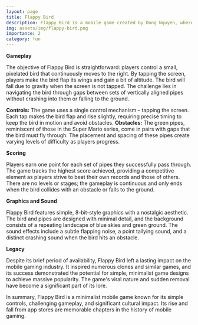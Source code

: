 ```yaml
---
layout: page
title: Flappy Bird
description: Flappy Bird is a mobile game created by Dong Nguyen, where players control a bird by tapping the screen to keep it flying while avoiding obstacles like green pipes. The objective is to navigate the bird through as many gaps as possible without hitting the pipes or falling.
img: assets/img/flappy-bird.png
importance: 2
category: fun
---
```


**Gameplay**

The objective of Flappy Bird is straightforward: players control a small, pixelated bird that continuously moves to the right. By tapping the screen, players make the bird flap its wings and gain a bit of altitude. The bird will fall due to gravity when the screen is not tapped. The challenge lies in navigating the bird through gaps between sets of vertically aligned pipes without crashing into them or falling to the ground.

**Controls:** The game uses a single control mechanism – tapping the screen. Each tap makes the bird flap and rise slightly, requiring precise timing to keep the bird in motion and avoid obstacles.
**Obstacles:** The green pipes, reminiscent of those in the Super Mario series, come in pairs with gaps that the bird must fly through. The placement and spacing of these pipes create varying levels of difficulty as players progress.

**Scoring**

Players earn one point for each set of pipes they successfully pass through. The game tracks the highest score achieved, providing a competitive element as players strive to beat their own records and those of others. There are no levels or stages; the gameplay is continuous and only ends when the bird collides with an obstacle or falls to the ground.

**Graphics and Sound**

Flappy Bird features simple, 8-bit-style graphics with a nostalgic aesthetic. The bird and pipes are designed with minimal detail, and the background consists of a repeating landscape of blue skies and green ground. The sound effects include a subtle flapping noise, a point tallying sound, and a distinct crashing sound when the bird hits an obstacle.

**Legacy**

Despite its brief period of availability, Flappy Bird left a lasting impact on the mobile gaming industry. It inspired numerous clones and similar games, and its success demonstrated the potential for simple, minimalist game designs to achieve massive popularity. The game's viral nature and sudden removal have become a significant part of its lore.

In summary, Flappy Bird is a minimalist mobile game known for its simple controls, challenging gameplay, and significant cultural impact. Its rise and fall from app stores are memorable chapters in the history of mobile gaming.
